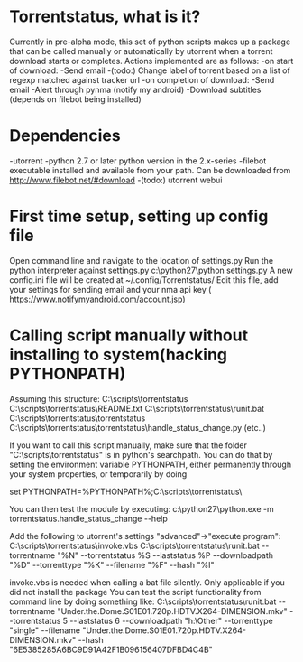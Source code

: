 # Torrentstatus, what is it?
Currently in pre-alpha mode, this set of python scripts makes up a package that can be called manually or automatically by utorrent when a torrent download starts or completes.
Actions implemented are as follows:
  -on start of download:
    -Send email
    -(todo:) Change label of torrent based on a list of regexp matched against tracker url
  -on completion of download:
    -Send email
    -Alert through pynma (notify my android)
    -Download subtitles (depends on filebot being installed)

    
# Dependencies
  -utorrent
  -python 2.7 or later python version in the 2.x-series
  -filebot executable installed and available from your path. Can be downloaded from http://www.filebot.net/#download
  -(todo:) utorrent webui


# First time setup, setting up config file
Open command line and navigate to the location of settings.py
Run the python interpreter against settings.py
c:\python27\python settings.py
A new config.ini file will be created at ~/.config/Torrentstatus/
Edit this file, add your settings for sending email and your nma api key ( https://www.notifymyandroid.com/account.jsp)

# Calling script manually without installing to system(hacking PYTHONPATH)

Assuming this structure:
C:\scripts\torrentstatus
C:\scripts\torrentstatus\README.txt
C:\scripts\torrentstatus\runit.bat
C:\scripts\torrentstatus\torrentstatus\
C:\scripts\torrentstatus\torrentstatus\handle_status_change.py
(etc..)

If you want to call this script manually, make sure that the folder "C:\scripts\torrentstatus\" is in python's searchpath.
You can do that by setting the environment variable PYTHONPATH, either permanently through your system properties, or temporarily by doing

set PYTHONPATH=%PYTHONPATH%;C:\scripts\torrentstatus\

You can then test the module by executing:
c:\python27\python.exe -m torrentstatus.handle_status_change --help

Add the following to utorrent's settings "advanced"->"execute program":
C:\scripts\torrentstatus\invoke.vbs  C:\scripts\torrentstatus\runit.bat --torrentname "%N" --torrentstatus %S  --laststatus %P --downloadpath "%D"  --torrenttype "%K" --filename "%F" --hash "%I"

invoke.vbs is needed when calling a bat file silently. Only applicable if you did not install the package 
You can test the script functionality from command line by doing something like:
C:\scripts\torrentstatus\runit.bat --torrentname "Under.the.Dome.S01E01.720p.HDTV.X264-DIMENSION.mkv" --torrentstatus 5  --laststatus 6 --downloadpath "h:\Other"  --torrenttype "single" --filename "Under.the.Dome.S01E01.720p.HDTV.X264-DIMENSION.mkv" --hash "6E5385285A6BC9D91A42F1B096156407DFBD4C4B"


